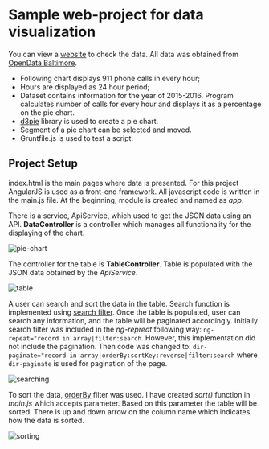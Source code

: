 # Sample web-project for data visualization
You can view a [website](https://mzt14.github.io/Sample-projects/) to check the data.
All data was obtained from [OpenData Baltimore](https://data.baltimorecity.gov/).

- Following chart displays 911 phone calls in every hour;
- Hours are displayed as 24 hour period;
- Dataset contains information for the year of 2015-2016. Program calculates number of calls for every hour and displays it as a percentage on the pie chart.
- [d3pie](https://github.com/benkeen/d3pie) library is used to create a pie chart.
- Segment of a pie chart can be selected and moved.
- Gruntfile.js is used to test a script.

## Project Setup
index.html is the main pages where data is presented. For this project AngularJS is used as a front-end framework.
All javascript code is written in the main.js file. At the beginning, module is created and named as *app*. 

There is a service, ApiService, which used to get the JSON data using an API. **DataController** is a controller which manages all functionality for the displaying of the chart.

![pie-chart](https://cloud.githubusercontent.com/assets/7651335/22007931/bdbd943c-dc44-11e6-9912-44dd3f21f1b1.PNG)

The controller for the table is **TableController**. Table is populated with the JSON data obtained by the *ApiService*. 	

![table](https://cloud.githubusercontent.com/assets/7651335/22007937/c6b96c46-dc44-11e6-93ad-475396fc36fa.PNG)

A user can search and sort the data in the table. Search function is implemented using [search filter](https://docs.angularjs.org/guide/filter). Once the table is populated, user can search any information, and the table will be paginated accordingly. Initially search filter was included in the *ng-repreat* following way: `ng-repeat="record in array|filter:search`. However, this implementation did not include the pagination. Then code was changed to: `dir-paginate="record in array|orderBy:sortKey:reverse|filter:search` where `dir-paginate` is used for pagination of the page.

![searching](https://cloud.githubusercontent.com/assets/7651335/22007942/cb584de4-dc44-11e6-9d33-2ed0c782da1b.PNG) 

To sort the data, [orderBy](http://www.w3schools.com/angular/ng_filter_orderby.asp) filter was used. I have created *sort()* function  in *main.js* which accepts parameter. Based on this parameter the table will be sorted. There is up and down arrow on the column name which indicates how the data is sorted.

![sorting](https://cloud.githubusercontent.com/assets/7651335/22007940/c8afd06c-dc44-11e6-8ac2-ca2401fc34ae.PNG)




